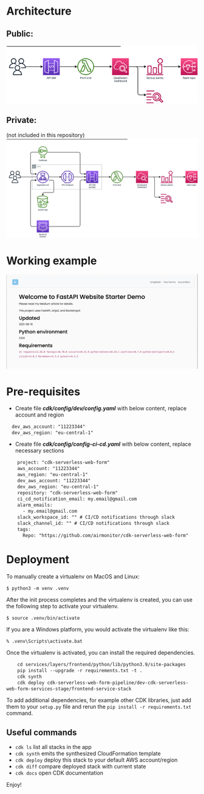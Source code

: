 # Architecture
## Public:
![image](https://raw.githubusercontent.com/airmonitor/cdk-serverless-web-form/main/architecture/public.png)

## Private:
(not included in this repository)
![image](https://raw.githubusercontent.com/airmonitor/cdk-serverless-web-form/main/architecture/private.png)


# Working example

![website](https://raw.githubusercontent.com/airmonitor/cdk-serverless-web-form/main/architecture/website.png)

# Pre-requisites
* Create file ***cdk/config/dev/config.yaml*** with below content, replace account and region

```shell
  dev_aws_account: "11223344"
  dev_aws_region: "eu-central-1"
```

* Create file ***cdk/config/config-ci-cd.yaml*** with below content, replace necessary sections
```shell
    project: "cdk-serverless-web-form"
    aws_account: "11223344"
    aws_region: "eu-central-1"
    dev_aws_account: "11223344"
    dev_aws_region: "eu-central-1"
    repository: "cdk-serverless-web-form"
    ci_cd_notification_email: my.email@gmail.com
    alarm_emails:
      - my.email@gmail.com
    slack_workspace_id: "" # CI/CD notifications through slack
    slack_channel_id: "" # CI/CD notifications through slack
    tags:
      Repo: "https://github.com/airmonitor/cdk-serverless-web-form"

```

# Deployment
To manually create a virtualenv on MacOS and Linux:

```
$ python3 -m venv .venv
```

After the init process completes and the virtualenv is created, you can use the following
step to activate your virtualenv.

```
$ source .venv/bin/activate
```

If you are a Windows platform, you would activate the virtualenv like this:

```
% .venv\Scripts\activate.bat
```

Once the virtualenv is activated, you can install the required dependencies.

```shell
    cd services/layers/frontend/python/lib/python3.9/site-packages
    pip install --upgrade -r requirements.txt -t .
    cdk synth
    cdk deploy cdk-serverless-web-form-pipeline/dev-cdk-serverless-web-form-services-stage/frontend-service-stack

```

To add additional dependencies, for example other CDK libraries, just add
them to your `setup.py` file and rerun the `pip install -r requirements.txt`
command.

## Useful commands

 * `cdk ls`          list all stacks in the app
 * `cdk synth`       emits the synthesized CloudFormation template
 * `cdk deploy`      deploy this stack to your default AWS account/region
 * `cdk diff`        compare deployed stack with current state
 * `cdk docs`        open CDK documentation

Enjoy!
